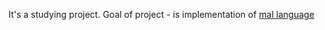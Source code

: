 It's a studying project. Goal of project - is implementation of [mal language](https://github.com/kanaka/mal)
